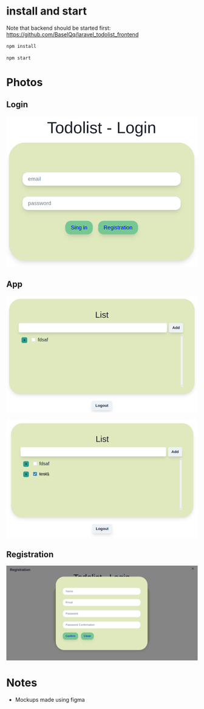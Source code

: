 # install and start
Note that backend should be started first:
https://github.com/BaselQq/laravel_todolist_frontend

```bash
npm install
```

```bash
npm start
```


# Photos

## Login
![Alt text](image-2.png)

## App
![Alt text](image-1.png)

![Alt text](image.png)


## Registration
![Alt text](image-3.png)


# Notes
* Mockups made using figma